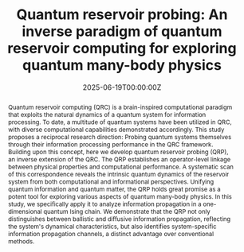 ---
title: "Quantum reservoir probing: An inverse paradigm of quantum reservoir computing for exploring quantum many-body physics"
authors:
- admin
- Yukitoshi Motome
date: "2025-06-19T00:00:00Z"
doi: "10.21468/SciPostPhys.18.6.198"

# Schedule page publish date (NOT publication's date).
# publishDate: "2017-01-01T00:00:00Z"

# Publication type.
# Accepts a single type but formatted as a YAML list (for Hugo requirements).
# Enter a publication type from the CSL standard.
publication_types: ["article-journal"]

# Publication name and optional abbreviated publication name.
publication: "SciPost Physics"
publication_short: "SciPost Phys. **18**, 198"

abstract: "Quantum reservoir computing (QRC) is a brain-inspired computational paradigm that exploits the natural dynamics of a quantum system for information processing. To date, a multitude of quantum systems have been utilized in QRC, with diverse computational capabilities demonstrated accordingly. This study proposes a reciprocal research direction: Probing quantum systems themselves through their information processing performance in the QRC framework. Building upon this concept, here we develop quantum reservoir probing (QRP), an inverse extension of the QRC. The QRP establishes an operator-level linkage between physical properties and computational performance. A systematic scan of this correspondence reveals the intrinsic quantum dynamics of the reservoir system from both computational and informational perspectives. Unifying quantum information and quantum matter, the QRP holds great promise as a potent tool for exploring various aspects of quantum many-body physics. In this study, we specifically apply it to analyze information propagation in a one-dimensional quantum Ising chain. We demonstrate that the QRP not only distinguishes between ballistic and diffusive information propagation, reflecting the system's dynamical characteristics, but also identifies system-specific information propagation channels, a distinct advantage over conventional methods."

# Summary. An optional shortened abstract.
#summary: Lorem ipsum dolor sit amet, consectetur adipiscing elit. Duis posuere tellus ac convallis placerat. Proin tincidunt magna sed ex sollicitudin condimentum.

tags:
- Quantum Reservoir Probing
- Reservoir Computing
featured: false

# links:
# - name: ""
#   url: ""
url_pdf: https://scipost.org/SciPostPhys.18.6.198/pdf
url_code: ''
url_dataset: ''
url_poster: ''
url_project: ''
url_slides: ''
url_source: ''
url_video: ''

# Featured image
# To use, add an image named `featured.jpg/png` to your page's folder. 
image:
  caption: ''
  focal_point: ""
  preview_only: false

# Associated Projects (optional).
#   Associate this publication with one or more of your projects.
#   Simply enter your project's folder or file name without extension.
#   E.g. `internal-project` references `content/project/internal-project/index.md`.
#   Otherwise, set `projects: []`.
projects: []

# Slides (optional).
#   Associate this publication with Markdown slides.
#   Simply enter your slide deck's filename without extension.
#   E.g. `slides: "example"` references `content/slides/example/index.md`.
#   Otherwise, set `slides: ""`.

# slides: example
---